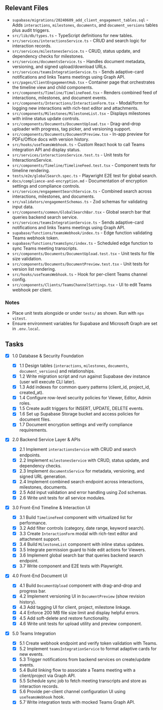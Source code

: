 ## Relevant Files

- `supabase/migrations/20240609_add_client_engagement_tables.sql` - Adds `interactions`, `milestones`, `documents`, and `document_versions` tables plus audit triggers.
- `src/lib/db/types.ts` - TypeScript definitions for new tables.
- `src/services/interactionsService.ts` - CRUD and search logic for interaction records.
- `src/services/milestonesService.ts` - CRUD, status update, and dependency checks for milestones.
- `src/services/documentsService.ts` - Handles document metadata, versioning, and signed upload/download URLs.
- `src/services/teamsIntegrationService.ts` - Sends adaptive-card notifications and links Teams meetings using Graph API.
- `src/pages/ClientEngagementHub.tsx` - Container page that orchestrates the timeline view and child components.
- `src/components/Timeline/TimelineFeed.tsx` - Renders combined feed of interactions, milestones, and document events.
- `src/components/Interactions/InteractionForm.tsx` - Modal/form for logging new interactions with rich-text editor and attachments.
- `src/components/Milestones/MilestoneList.tsx` - Displays milestones with inline status update controls.
- `src/components/Documents/DocumentUpload.tsx` - Drag-and-drop uploader with progress, tag picker, and versioning support.
- `src/components/Documents/DocumentPreview.tsx` - In-app preview for PDFs/Office docs with version history.
- `src/hooks/useTeamsWebhook.ts` - Custom React hook to call Teams integration API and display status.
- `src/services/interactionsService.test.ts` - Unit tests for InteractionsService.
- `src/components/Timeline/TimelineFeed.test.tsx` - Component tests for timeline rendering.
- `tests/e2e/globalSearch.spec.ts` - Playwright E2E test for global search.
- `docs/compliance-and-encryption.md` - Documentation of encryption settings and compliance controls.
- `src/services/engagementSearchService.ts` - Combined search across interactions, milestones, and documents.
- `src/validators/engagementSchemas.ts` - Zod schemas for validating input data.
- `src/components/common/GlobalSearchBar.tsx` - Global search bar that queries backend search service.
- `src/services/teamsIntegrationService.ts` - Sends adaptive-card notifications and links Teams meetings using Graph API.
- `supabase/functions/teamsWebhook/index.ts` - Edge function validating Teams webhook token.
- `supabase/functions/teamsSync/index.ts` - Scheduled edge function to sync Teams meeting transcripts.
- `src/components/Documents/DocumentUpload.test.tsx` - Unit tests for file size validation.
- `src/components/Documents/DocumentPreview.test.tsx` - Unit tests for version list rendering.
- `src/hooks/useTeamsWebhook.ts` - Hook for per-client Teams channel config.
- `src/components/Clients/TeamsChannelSettings.tsx` - UI to edit Teams webhook per client.

### Notes

- Place unit tests alongside or under `tests/` as shown. Run with `npx vitest`.
- Ensure environment variables for Supabase and Microsoft Graph are set in `.env.local`.

## Tasks

- [x] 1.0 Database & Security Foundation

  - [x] 1.1 Design tables (`interactions`, `milestones`, `documents`, `document_versions`) and relationships.
  - [x] 1.2 Write migration script and run against Supabase dev instance (user will execute CLI later).
  - [x] 1.3 Add indexes for common query patterns (client_id, project_id, created_at).
  - [x] 1.4 Configure row-level security policies for Viewer, Editor, Admin roles.
  - [x] 1.5 Create audit triggers for INSERT, UPDATE, DELETE events.
  - [x] 1.6 Set up Supabase Storage bucket and access policies for document files.
  - [x] 1.7 Document encryption settings and verify compliance requirements.

- [x] 2.0 Backend Service Layer & APIs

  - [x] 2.1 Implement `interactionsService` with CRUD and search endpoints.
  - [x] 2.2 Implement `milestonesService` with CRUD, status update, and dependency checks.
  - [x] 2.3 Implement `documentsService` for metadata, versioning, and signed URL generation.
  - [x] 2.4 Implement combined search endpoint across interactions, milestones, documents.
  - [x] 2.5 Add input validation and error handling using Zod schemas.
  - [x] 2.6 Write unit tests for all service modules.

- [x] 3.0 Front-End Timeline & Interaction UI

  - [x] 3.1 Build `TimelineFeed` component with virtualized list for performance.
  - [x] 3.2 Add filter controls (category, date range, keyword search).
  - [x] 3.3 Create `InteractionForm` modal with rich-text editor and attachment support.
  - [x] 3.4 Build `MilestoneList` component with inline status updates.
  - [x] 3.5 Integrate permission guard to hide edit actions for Viewers.
  - [x] 3.6 Implement global search bar that queries backend search endpoint.
  - [x] 3.7 Write component and E2E tests with Playwright.

- [x] 4.0 Front-End Document UI

  - [x] 4.1 Build `DocumentUpload` component with drag-and-drop and progress bar.
  - [x] 4.2 Implement versioning UI in `DocumentPreview` (show revision history).
  - [x] 4.3 Add tagging UI for client, project, milestone linkage.
  - [x] 4.4 Enforce 200 MB file size limit and display helpful errors.
  - [x] 4.5 Add soft-delete and restore functionality.
  - [x] 4.6 Write unit tests for upload utility and preview component.

- [x] 5.0 Teams Integration
  - [x] 5.1 Create webhook endpoint and verify token validation with Teams.
  - [x] 5.2 Implement `teamsIntegrationService` to format adaptive cards for new events.
  - [x] 5.3 Trigger notifications from backend services on create/update events.
  - [x] 5.4 Build linking flow to associate a Teams meeting with a client/project via Graph API.
  - [x] 5.5 Schedule sync job to fetch meeting transcripts and store as interaction records.
  - [x] 5.6 Provide per-client channel configuration UI using `useTeamsWebhook` hook.
  - [x] 5.7 Write integration tests with mocked Teams Graph API.
